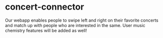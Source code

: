 # concert-connector
Our webapp enables people to swipe left and right on their favorite concerts and match up with people who are interested in the same. User music chemistry features will be added as well!
